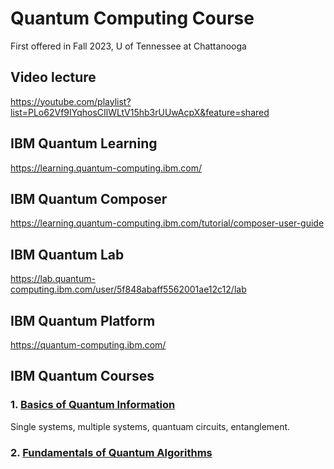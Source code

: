 # Quantum Computing Course
First offered in Fall 2023, U of Tennessee at Chattanooga

## Video lecture 
https://youtube.com/playlist?list=PLo62Vf9IYqhosCIlWLtV15hb3rUUwAcpX&feature=shared 

## IBM Quantum Learning
https://learning.quantum-computing.ibm.com/

## IBM Quantum Composer
https://learning.quantum-computing.ibm.com/tutorial/composer-user-guide

## IBM Quantum Lab
https://lab.quantum-computing.ibm.com/user/5f848abaff5562001ae12c12/lab

## IBM Quantum Platform
https://quantum-computing.ibm.com/

## IBM Quantum Courses
### 1. [Basics of Quantum Information](https://learning.quantum-computing.ibm.com/course/basics-of-quantum-information) 
Single systems, multiple systems, quantuam circuits, entanglement.

### 2. [Fundamentals of Quantum Algorithms](https://learning.quantum-computing.ibm.com/course/fundamentals-of-quantum-algorithms)


